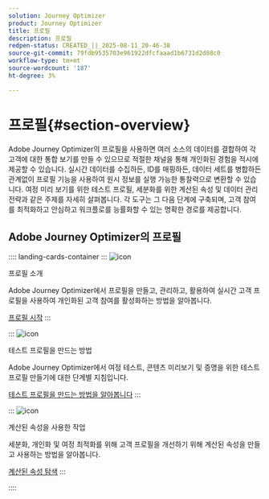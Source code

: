 ```yaml
---
solution: Journey Optimizer
product: Journey Optimizer
title: 프로필
description: 프로필
redpen-status: CREATED_||_2025-08-11_20-46-38
source-git-commit: 79fdb9535703e961922dfcfaaad1b6731d2d88c0
workflow-type: tm+mt
source-wordcount: '187'
ht-degree: 3%

---
```



# 프로필{#section-overview}

Adobe Journey Optimizer의 프로필을 사용하면 여러 소스의 데이터를 결합하여 각 고객에 대한 통합 보기를 만들 수 있으므로 적절한 채널을 통해 개인화된 경험을 적시에 제공할 수 있습니다. 실시간 데이터를 수집하든, ID를 매핑하든, 데이터 세트를 병합하든 관계없이 프로필 기능을 사용하여 원시 정보를 실행 가능한 통찰력으로 변환할 수 있습니다. 여정 미리 보기를 위한 테스트 프로필, 세분화를 위한 계산된 속성 및 데이터 관리 전략과 같은 주제를 자세히 살펴봅니다. 각 도구는 그 다음 단계에 구축되며, 고객 참여를 최적화하고 안심하고 워크플로를 능률화할 수 있는 명확한 경로를 제공합니다.

## Adobe Journey Optimizer의 프로필

:::: landing-cards-container
:::
![icon](https://cdn.experienceleague.adobe.com/icons/circle-play.svg)

프로필 소개

Adobe Journey Optimizer에서 프로필을 만들고, 관리하고, 활용하여 실시간 고객 프로필을 사용하여 개인화된 고객 참여를 활성화하는 방법을 알아봅니다.

[프로필 시작](../using/audience/get-started-profiles.md)
:::

:::
![icon](https://cdn.experienceleague.adobe.com/icons/list-check.svg)

테스트 프로필을 만드는 방법

Adobe Journey Optimizer에서 여정 테스트, 콘텐츠 미리보기 및 증명을 위한 테스트 프로필 만들기에 대한 단계별 지침입니다.

[테스트 프로필을 만드는 방법을 알아봅니다](../using/audience/creating-test-profiles.md)
:::

:::
![icon](https://cdn.experienceleague.adobe.com/icons/bullseye.svg)

계산된 속성을 사용한 작업

세분화, 개인화 및 여정 최적화를 위해 고객 프로필을 개선하기 위해 계산된 속성을 만들고 사용하는 방법을 알아봅니다.

[계산된 속성 탐색](../using/audience/computed-attributes.md)
:::

::::
